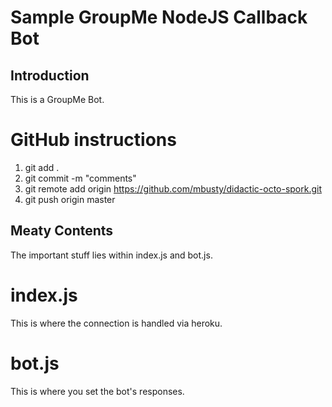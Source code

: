 # Sample GroupMe NodeJS Callback Bot

## Introduction

This is a GroupMe Bot.

# GitHub instructions

1. git add .
2. git commit -m "comments"
3. git remote add origin https://github.com/mbusty/didactic-octo-spork.git
4. git push origin master

## Meaty Contents

The important stuff lies within index.js and bot.js.

# index.js

This is where the connection is handled via heroku.

# bot.js

This is where you set the bot's responses.
